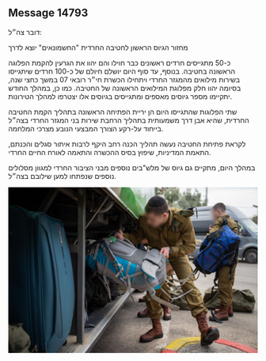 ## Message 14793

דובר צה״ל:

מחזור הגיוס הראשון לחטיבה החרדית "החשמונאים" יוצא לדרך

כ-50 מתגייסים חרדים ראשונים כבר חוילו והם יהוו את הגרעין להקמת הפלוגה הראשונה בחטיבה. בנוסף, עד סוף היום יושלם חיולם של כ-100 חרדים שיתגייסו בשירות מילואים מהמגזר החרדי ויתחילו הכשרת חי״ר רובאי 07 במשך כחצי שנה, בסיומה יהוו חלק מפלוגת המילואים הראשונה של החטיבה.
כמו כן, במהלך החודש יתקיימו מספר גיוסים מאספים ומתגייסים בגיוסים אלו יצטרפו למהלך הטירונות.

שתי הפלוגות שהתגייסו היום הן יריית הפתיחה הראשונה בתהליך הקמת החטיבה החרדית, שהיא אבן דרך משמעותית בתהליך הרחבת שירות בני המגזר החרדי בצה״ל בייחוד על-רקע הצורך המבצעי הנובע מצרכי המלחמה.

לקראת פתיחת החטיבה נעשה תהליך הכנה רחב היקף לרבות איתור סגלים והכנתם, התאמת המדיניות, שיפוץ בסיס ההכשרה והתאמה לאורח החיים החרדי.

במהלך היום, מתקיים גם גיוס של מלש"בים נוספים מבני הציבור החרדי למגוון מסלולים נוספים שנפתחו למען שילובם בצה״ל.

![Photo](14793/14793_photo.jpg)
